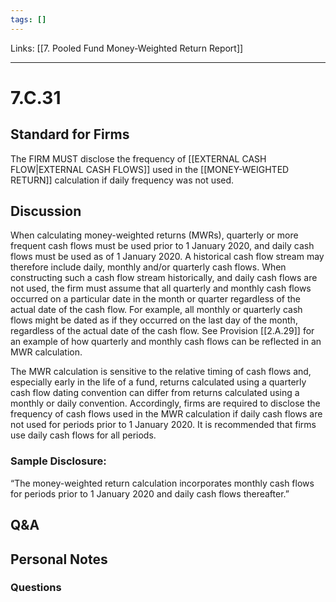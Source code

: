 ```yaml
---
tags: []
---
```

Links: [[7. Pooled Fund Money-Weighted Return Report]]
___
# 7.C.31
## Standard for Firms
The FIRM MUST disclose the frequency of [[EXTERNAL CASH FLOW|EXTERNAL CASH FLOWS]] used in the [[MONEY-WEIGHTED RETURN]] calculation if daily frequency was not used.
## Discussion
When calculating money-weighted returns (MWRs), quarterly or more frequent cash flows must be used prior to 1 January 2020, and daily cash flows must be used as of 1 January 2020. A historical cash flow stream may therefore include daily, monthly and/or quarterly cash flows. When constructing such a cash flow stream historically, and daily cash flows are not used, the firm must assume that all quarterly and monthly cash flows occurred on a particular date in the month or quarter regardless of the actual date of the cash flow. For example, all monthly or quarterly cash flows might be dated as if they occurred on the last day of the month, regardless of the actual date of the cash flow. See Provision [[2.A.29]] for an example of how quarterly and monthly cash flows can be reflected in an MWR calculation.

The MWR calculation is sensitive to the relative timing of cash flows and, especially early in the life of a fund, returns calculated using a quarterly cash flow dating convention can differ from returns calculated using a monthly or daily convention. Accordingly, firms are required to disclose the frequency of cash flows used in the MWR calculation if daily cash flows are not used for periods prior to 1 January 2020. It is recommended that firms use daily cash flows for all periods.
### Sample Disclosure:
“The money-weighted return calculation incorporates monthly cash flows for periods prior to 1 January 2020 and daily cash flows thereafter.”
## Q&A

## Personal Notes

### Questions